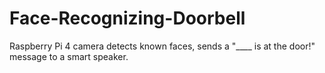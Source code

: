 # Face-Recognizing-Doorbell
Raspberry Pi 4 camera detects known faces, sends a "____ is at the door!" message to a smart speaker.
